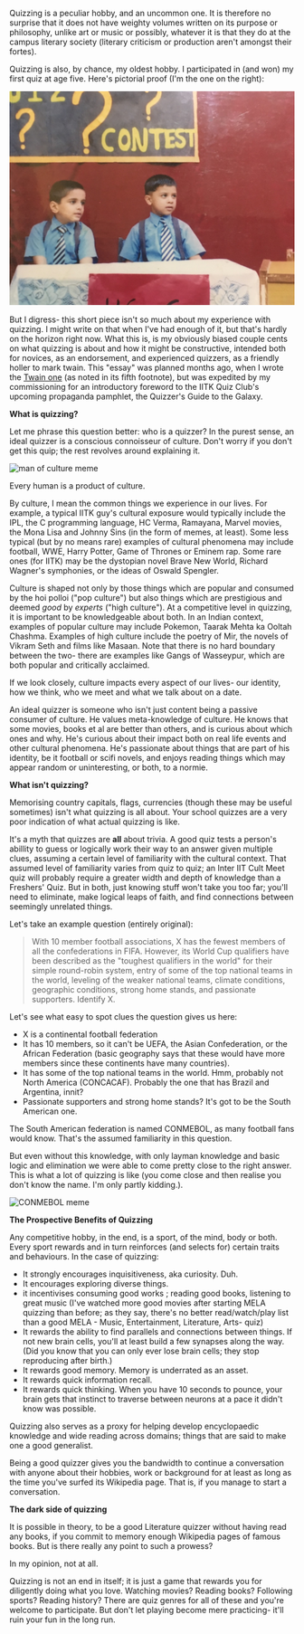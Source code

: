 Quizzing is a peculiar hobby, and an uncommon one. It is therefore no surprise that it does not have weighty volumes written on its purpose or philosophy, unlike art or music or possibly, whatever it is that they do at the campus literary society (literary criticism or production aren't amongst their fortes).

Quizzing is also, by chance, my oldest hobby. I participated in (and won) my first quiz at age five. Here's pictorial proof (I'm the one on the right):

![](/assets/quizz.jpeg)

But I digress- this short piece isn't so much about my experience with quizzing. I might write on that when I've had enough of it, but that's hardly on the horizon right now. What this is, is my obviously biased couple cents on what quizzing is about and how it might be constructive, intended both for novices, as an endorsement, and experienced quizzers, as a friendly holler to mark twain. This "essay" was planned months ago, when I wrote the [Twain one](2023-01-14-Notes-on-Mark-Twain) (as noted in its fifth footnote), but was expedited by my commissioning for an introductory foreword to the IITK Quiz Club's upcoming propaganda pamphlet, the Quizzer's Guide to the Galaxy. 

**What is quizzing?**

Let me phrase this question better: who is a quizzer? 
In the purest sense, an ideal quizzer is a conscious connoisseur of culture. Don't worry if you don't get this quip; the rest revolves around explaining it.

![man of culture meme](https://i.kym-cdn.com/photos/images/newsfeed/001/236/841/075.jpg)

Every human is a product of culture. 

By culture, I mean the common things we experience in our lives. For example, a typical IITK guy's cultural exposure would typically include the IPL, the C programming language, HC Verma, Ramayana, Marvel movies, the Mona Lisa and Johnny Sins (in the form of memes, at least). Some less typical (but by no means rare) examples of cultural phenomena may include football, WWE, Harry Potter, Game of Thrones or Eminem rap. Some rare ones (for IITK) may be the dystopian novel Brave New World, Richard Wagner's symphonies, or the ideas of Oswald Spengler.

Culture is shaped not only by those things which are popular and consumed by the hoi polloi ("pop culture") but also things which are prestigious and deemed *good* by *experts* ("high culture"). At a competitive level in quizzing, it is important to be knowledgeable about both. In an Indian context, examples of popular culture may include Pokemon, Taarak Mehta ka Ooltah Chashma. Examples of high culture include the poetry of Mir, the novels of Vikram Seth and films like Masaan. Note that there is no hard boundary between the two- there are examples like Gangs of Wasseypur, which are both popular and critically acclaimed.

If we look closely, culture impacts every aspect of our lives- our identity, how we think, who we meet and what we talk about on a date.

An ideal quizzer is someone who isn't just content being a passive consumer of culture. He values meta-knowledge of culture. He knows that some movies, books et al are better than others, and is curious about which ones and why. He's curious about their impact both on real life events and other cultural phenomena. He's passionate about things that are part of his identity, be it football or scifi novels, and enjoys reading things which may appear random or uninteresting, or both, to a normie. 

**What isn't quizzing?**

Memorising country capitals, flags, currencies (though these may be useful sometimes) isn't what quizzing is all about. Your school quizzes are a very poor indication of what actual quizzing is like.

It's a myth that quizzes are **all** about trivia. A good quiz tests a person's abillity to guess or logically work their way to an answer given multiple clues, assuming a certain level of familiarity with the cultural context. That assumed level of familiarity varies from quiz to quiz; an Inter IIT Cult Meet quiz will probably require a greater width and depth of knowledge than a Freshers' Quiz. But in both, just knowing stuff won't take you too far; you'll need to eliminate, make logical leaps of faith, and find connections between seemingly unrelated things.

Let's take an example question (entirely original):

> With 10 member football associations, X has the fewest members of all the confederations in FIFA. However, its World Cup qualifiers have been described as the "toughest qualifiers in the world" for their simple round-robin system, entry of some of the top national teams in the world, leveling of the weaker national teams, climate conditions, geographic conditions, strong home stands, and passionate supporters. Identify X.

Let's see what easy to spot clues the question gives us here:
- X is a continental football federation
- It has 10 members, so it can't be UEFA, the Asian Confederation, or the African Federation (basic geography says that these would have more members since these continents have many countries). 
- It has some of the top national teams in the world. Hmm, probably not North America (CONCACAF). Probably the one that has Brazil and Argentina, innit?
- Passionate supporters and strong home stands? It's got to be the South American one.

The South American federation is named CONMEBOL, as many football fans would know. That's the assumed familiarity in this question.

But even without this knowledge, with only layman knowledge and basic logic and elimination we were able to come pretty close to the right answer. This is what a lot of quizzing is like (you come close and then realise you don't know the name. I'm only partly kidding.).

![CONMEBOL meme](https://pbs.twimg.com/media/DIroKqXWsAAIwaa.jpg)


**The Prospective Benefits of Quizzing**

Any competitive hobby, in the end, is a sport, of the mind, body or both. Every sport rewards and in turn reinforces (and selects for) certain traits and behaviours. In the case of quizzing:
- It strongly encourages inquisitiveness, aka curiosity. Duh.
- It encourages exploring diverse things. 
- it incentivises consuming good works ; reading good books, listening to great music (I've watched more good movies after starting MELA quizzing than before; as they say, there's no better read/watch/play list than a good MELA - Music, Entertainment, Literature, Arts- quiz)
- It rewards the ability to find parallels and connections between things. If not new brain cells, you'll at least build a few synapses along the way. (Did you know that you can only ever lose brain cells; they stop reproducing after birth.)
- It rewards good memory. Memory is underrated as an asset.
- It rewards quick information recall.
- It rewards quick thinking. When you have 10 seconds to pounce, your brain gets that instinct to traverse between neurons at a pace it didn't know was possible.

Quizzing also serves as a proxy for helping develop encyclopaedic knowledge and wide reading across domains; things that are said to make one a good generalist.

Being a good quizzer gives you the bandwidth to continue a conversation with anyone about their hobbies, work or background for at least as long as the time you've surfed its Wikipedia page. That is, if you manage to start a conversation.

**The dark side of quizzing**

It is possible in theory, to be a good Literature quizzer without having read any books, if you commit to memory enough Wikipedia pages of famous books. But is there really any point to such a prowess? 

In my opinion, not at all. 

Quizzing is not an end in itself; it is just a game that rewards you for diligently doing what you love. Watching movies? Reading books? Following sports? Reading history? There are quiz genres for all of these and you're welcome to participate. But don't let playing become mere practicing- it'll ruin your fun in the long run.